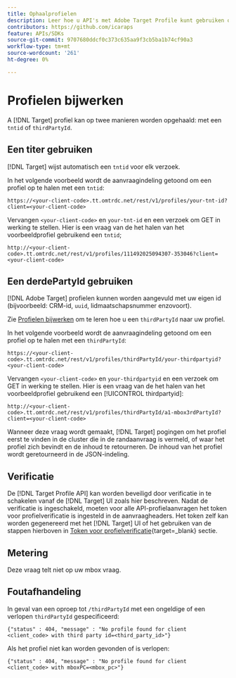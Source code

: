 ```yaml
---
title: Ophaalprofielen
description: Leer hoe u API's met Adobe Target Profile kunt gebruiken om bezoekersgegevens op te halen die u kunt gebruiken in [!DNL Target].
contributors: https://github.com/icaraps
feature: APIs/SDKs
source-git-commit: 9707680ddcf0c373c635aa9f3cb5ba1b74cf90a3
workflow-type: tm+mt
source-wordcount: '261'
ht-degree: 0%

---
```


# Profielen bijwerken

A [!DNL Target] profiel kan op twee manieren worden opgehaald: met een `tntid` of `thirdPartyId`.

## Een titer gebruiken

[!DNL Target] wijst automatisch een `tntid` voor elk verzoek.

In het volgende voorbeeld wordt de aanvraagindeling getoond om een profiel op te halen met een `tntid`:

```
https://<your-client-code>.tt.omtrdc.net/rest/v1/profiles/your-tnt-id?client=<your-client-code>
```

Vervangen `<your-client-code>` en `your-tnt-id` en een verzoek om GET in werking te stellen. Hier is een vraag van de het halen van het voorbeeldprofiel gebruikend een `tntid`;

```
http://<your-client-code>.tt.omtrdc.net/rest/v1/profiles/111492025094307-353046?client=<your-client-code>
```

## Een derdePartyId gebruiken

[!DNL Adobe Target] profielen kunnen worden aangevuld met uw eigen id (bijvoorbeeld: CRM-id, `uuid`, lidmaatschapsnummer enzovoort).

Zie [Profielen bijwerken](/help/dev/administer/profile-api/profile-api-overview.md) om te leren hoe u een `thirdPartyId` naar uw profiel.

In het volgende voorbeeld wordt de aanvraagindeling getoond om een profiel op te halen met een `thirdPartyId`:

```
https://<your-client-code>.tt.omtrdc.net/rest/v1/profiles/thirdPartyId/your-thirdpartyid?<your-client-code>
```

Vervangen `<your-client-code>` en `your-thirdpartyid` en een verzoek om GET in werking te stellen. Hier is een vraag van de het halen van het voorbeeldprofiel gebruikend een [!UICONTROL thirdpartyid]:

```
http://<your-client-code>.tt.omtrdc.net/rest/v1/profiles/thirdPartyId/a1-mbox3rdPartyId?client=<your-client-code>
```

Wanneer deze vraag wordt gemaakt, [!DNL Target] pogingen om het profiel eerst te vinden in de cluster die in de randaanvraag is vermeld, of waar het profiel zich bevindt en de inhoud te retourneren. De inhoud van het profiel wordt geretourneerd in de JSON-indeling.

## Verificatie

De [!DNL Target Profile API] kan worden beveiligd door verificatie in te schakelen vanaf de [!DNL Target] UI zoals hier beschreven. Nadat de verificatie is ingeschakeld, moeten voor alle API-profielaanvragen het token voor profielverificatie is ingesteld in de aanvraagheaders. Het token zelf kan worden gegenereerd met het [!DNL Target] UI of het gebruiken van de stappen hierboven in [Token voor profielverificatie](https://developers.adobetarget.com/api/#authentication-tokens){target=_blank} sectie.

## Metering

Deze vraag telt niet op uw mbox vraag.

## Foutafhandeling

In geval van een oproep tot `/thirdPartyId` met een ongeldige of een verlopen `thirdPartyId` gespecificeerd:

```
{"status" : 404, "message" : "No profile found for client <client_code> with third party id=<third_party_id>"}
```

Als het profiel niet kan worden gevonden of is verlopen:

```
{"status" : 404, "message" : "No profile found for client <client_code> with mboxPC=<mbox_pc>"}
```
